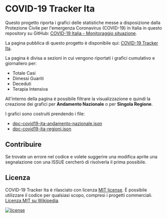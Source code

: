 # COVID-19 Tracker Ita

Questo progetto riporta i grafici delle statistiche messe a disposizione dalla Protezione Civile per l'emergenza Coronavirus (COVID-19) in Italia in questo repository su GitHub: [COVID-19 Italia - Monitoraggio situazione](https://github.com/pcm-dpc/COVID-19).

La pagina pubblica di questo progetto è disponibile qui: [COVID-19 Tracker Ita](https://covid19trackerita.it).

La pagina è divisa a sezioni in cui vengono riportati i grafici cumulativo e giornaliero per:

 - Totale Casi
 - Dimessi Guariti
 - Deceduti
 - Terapia Intensiva

 All'interno della pagina è possibile filtrare la visualizzazione e quindi la creazione dei grafici per **Andamento Nazionale** o per **Singola Regione**.

I grafici sono costruiti prendendo i file:

 - [dpc-covid19-ita-andamento-nazionale.json](https://raw.githubusercontent.com/pcm-dpc/COVID-19/master/dati-json/dpc-covid19-ita-andamento-nazionale.json)
 - [dpc-covid19-ita-regioni.json](https://raw.githubusercontent.com/pcm-dpc/COVID-19/master/dati-json/dpc-covid19-ita-regioni.json)

## Contribuire

Se trovate un errore nel codice e volete suggerire una modifica aprite una segnalazione con una ISSUE cercherò di risolverla il prima possibile.

## Licenza

COVID-19 Tracker Ita è rilasciato con licenza [MIT license](LICENSE.md). È possibile utilizzare il codice per qualsiasi scopo, compresi i progetti commerciali. 
[Licenza MIT su Wikipedia](https://it.wikipedia.org/wiki/Licenza_MIT).

[![license](https://img.shields.io/badge/License-MIT-yellow.svg)](https://opensource.org/licenses/MIT)